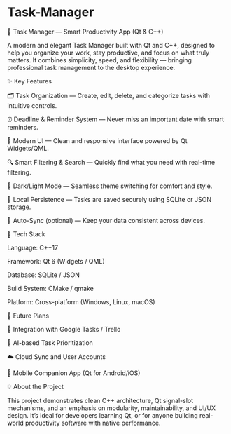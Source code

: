 # Task-Manager
🧭 Task Manager — Smart Productivity App (Qt & C++)

A modern and elegant Task Manager built with Qt and C++, designed to help you organize your work, stay productive, and focus on what truly matters.
It combines simplicity, speed, and flexibility — bringing professional task management to the desktop experience.

✨ Key Features

🗂 Task Organization — Create, edit, delete, and categorize tasks with intuitive controls.

⏰ Deadline & Reminder System — Never miss an important date with smart reminders.

🎨 Modern UI — Clean and responsive interface powered by Qt Widgets/QML.

🔍 Smart Filtering & Search — Quickly find what you need with real-time filtering.

🌙 Dark/Light Mode — Seamless theme switching for comfort and style.

💾 Local Persistence — Tasks are saved securely using SQLite or JSON storage.

🔄 Auto-Sync (optional) — Keep your data consistent across devices.

🧩 Tech Stack

Language: C++17

Framework: Qt 6 (Widgets / QML)

Database: SQLite / JSON

Build System: CMake / qmake

Platform: Cross-platform (Windows, Linux, macOS)

🚀 Future Plans

🔗 Integration with Google Tasks / Trello

🧠 AI-based Task Prioritization

☁️ Cloud Sync and User Accounts

📱 Mobile Companion App (Qt for Android/iOS)

💡 About the Project

This project demonstrates clean C++ architecture, Qt signal-slot mechanisms, and an emphasis on modularity, maintainability, and UI/UX design.
It’s ideal for developers learning Qt, or for anyone building real-world productivity software with native performance.
